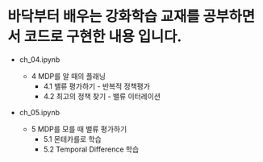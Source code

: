 # 바닥부터 배우는 강화학습 교재를 공부하면서 코드로 구현한 내용 입니다.
- ch_04.ipynb
    - 4 MDP를 알 때의 플래닝
        - 4.1 밸류 평가하기 - 반복적 정책평가
        - 4.2 최고의 정책 찾기 - 밸류 이터레이션

- ch_05.ipynb
    - 5 MDP를 모를 때 밸류 평가하기
        - 5.1 몬테카를로 학습
        - 5.2 Temporal Difference 학습